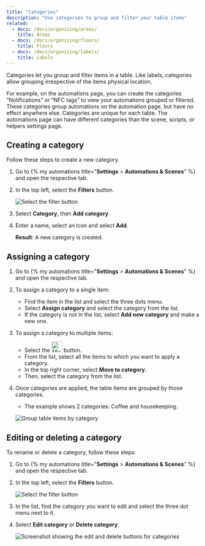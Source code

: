 ```yaml
---
title: "Categories"
description: "Use categories to group and filter your table items"
related:
  - docs: /docs/organizing/areas/
    title: Areas
  - docs: /docs/organizing/floors/
    title: Floors
  - docs: /docs/organizing/labels/
    title: Labels
---
```


Categories let you group and filter items in a table. Like labels, categories allow grouping irrespective of the items physical location.

For example, on the automations page, you can create the categories “Notifications” or “NFC tags” to view your automations grouped or filtered. These categories group automations on the automation page, but have no effect anywhere else. Categories are unique for each table. The automations page can have different categories than the scene, scripts, or helpers settings page.

## Creating a category

Follow these steps to create a new category.

1. Go to {% my automations title="**Settings** > **Automations & Scenes**" %} and open the respective tab.
2. In the top left,  select the **Filters** button.

    ![Select the filter button](/images/organizing/filters_01.png)
3. Select **Category**, then **Add category**.
4. Enter a name, select an icon and select **Add**.

   **Result**: A new category is created.

## Assigning a category

1. Go to {% my automations title="**Settings** > **Automations & Scenes**" %} and open the respective tab.
2. To assign a category to a single item:
   - Find the item in the list and select the three dots menu.
   - Select **Assign category** and select the category from the list.
   - If the category is not in the list, select **Add new category** and make a new one.
3. To assign a category to multiple items:
   - Select the <img height="28px" src="/images/organizing/multiselect_icon.png" alt="Multiselect icon"/> button.
   - From the list, select all the items to which you want to apply a category.
   - In the top right corner, select **Move to category**.
   - Then, select the category from the list.
4. Once categories are applied, the table items are grouped by those categories.
   - The example shows 2 categories: Coffee and housekeeping.

    ![Group table items by category](/images/organizing/category_02.png)

## Editing or deleting a category

To rename or delete a category, follow these steps:

1. Go to {% my automations title="**Settings** > **Automations & Scenes**" %} and open the respective tab.
2. In the top left, select the **Filters** button.

    ![Select the filter button](/images/organizing/filters_01.png)
3. In the list, find the category you want to edit and select the three dot menu next to it.
4. Select **Edit category** or **Delete category**.

    ![Screenshot showing the edit and delete buttons for categories](/images/organizing/edit-delete-category.png)
